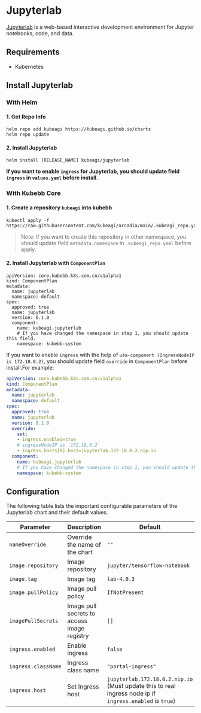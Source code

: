 # Jupyterlab

[Jupyterlab](https://github.com/jupyterlab/jupyterlab) is a web-based interactive development environment for Jupyter notebooks, code, and data.

## Requirements

- Kubernetes

## Install Jupyterlab

### With Helm

#### 1. Get Repo Info

```shell
helm repo add kubeagi https://kubeagi.github.io/charts
helm repo update
```

#### 2. Install Jupyterlab

```shell
helm install [RELEASE_NAME] kubeagi/jupyterlab
```

**If you want to enable `ingress` for Jupyterlab, you should update field `ingress` in `values.yaml` before install.**

### With Kubebb Core

#### 1. Create a repository `kubeagi` into kubebb

```shell
kubectl apply -f https://raw.githubusercontent.com/kubeagi/arcadia/main/.kubeagi_repo.yaml
```

> Note: If you want to create this repository in other namespace, you should update field `metadata.namespace` in `.kubeagi_repo.yaml` before apply.

#### 2. Install Jupyterlab with `ComponentPlan`

```shell
apiVersion: core.kubebb.k8s.com.cn/v1alpha1
kind: ComponentPlan
metadata:
  name: jupyterlab
  namespace: default
spec:
  approved: true
  name: jupyterlab
  version: 0.1.0
  component:
    name: kubeagi.jupyterlab
    # If you have changed the namespace in step 1, you should update this field.
    namespace: kubebb-system
```

If you want to enable `ingress` with the help of `u4a-component (IngressNodeIP is 172.18.0.2)`, you should update field `override` in `ComponentPlan` before install.For example:

```yaml
apiVersion: core.kubebb.k8s.com.cn/v1alpha1
kind: ComponentPlan
metadata:
  name: jupyterlab
  namespace: default
spec:
  approved: true
  name: jupyterlab
  version: 0.1.0
  override:
    set:
    - ingress.enabled=true
    # ingressNodeIP is `172.18.0.2`
    - ingress.hosts[0].host=jupyterlab.172.18.0.2.nip.io
  component:
    name: kubeagi.jupyterlab
    # If you have changed the namespace in step 1, you should update this field.
    namespace: kubebb-system
```

## Configuration

The following table lists the important configurable parameters of the Jupyterlab chart and their default values.

| Parameter | Description | Default |
| --------- | ----------- | ------- |
| `nameOverride` | Override the name of the chart | `""` |
| `image.repository` | Image repository | `jupyter/tensorflow-notebook` |
| `image.tag` | Image tag | `lab-4.0.3` |
| `image.pullPolicy` | Image pull policy | `IfNotPresent` |
| `imagePullSecrets` | Image pull secrets to access image registry | `[]` |
| `ingress.enabled` | Enable ingress | `false` |
| `ingress.className` | Ingress class name | `"portal-ingress"` |
| `ingress.host` | Set Ingress host | `jupyterlab.172.18.0.2.nip.io` (Must update this to real ingress node ip if `ingress.enabled` is `true`)|
